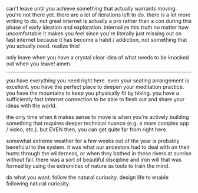 can't leave until you achieve something that actually warrants moving. you're not there yet. there are a lot of iterations left to do. there is a lot more writing to do. not great internet is actually a pro rather than a con during this phase of early ideation and exploration. internalize this truth no matter how uncomfortable it makes you feel since you're literally just missing out on fast internet because it has become a habit / addiction, not something that you actually need. realize this!

only leave when you have a crystal clear idea of what needs to be knocked out when you leave! amen.

---

you have everything you need right here. even your seating arrangement is excellent. you have the perfect place to deepen your meditation practice. you have the mountains to keep you physically fit by hiking. you have a sufficiently fast internet connection to be able to flesh out and share your ideas with the world.

the only time when it makes sense to move is when you're actively building something that requires deeper technical nuance (e.g. a more complex app / video, etc.). but EVEN then, you can get quite far from right here.

somewhat extreme weather for a few weeks out of the year is probably beneficial to the system. it was what our ancestors had to deal with on their hunts through the wilderness, or when they bathed in these rivers at sunrise without fail. there was a sort of beautiful discipline and iron will that was formed by using the extremities of nature as tools to train the mind.

do what you want. follow the natural curiosity. design life to enable following natural curiosity.


